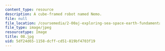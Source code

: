 ```yaml
---
content_type: resource
description: A cube-framed robot named Nemo.
file: null
file_location: /coursemedia/2-00aj-exploring-sea-space-earth-fundamentals-of-engineering-design-spring-2009/5df24d651158dcffcd51819bf4703f19_08.jpg
file_type: image/jpeg
resourcetype: Image
title: 08.jpg
uid: 5df24d65-1158-dcff-cd51-819bf4703f19
---
```

